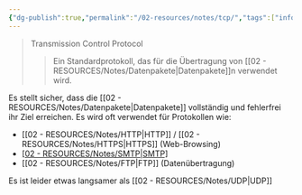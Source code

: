 ```yaml
---
{"dg-publish":true,"permalink":"/02-resources/notes/tcp/","tags":["informatik/netzwerk/protokoll"],"noteIcon":"","updated":"2025-09-10T16:35:38.136+02:00"}
---
```


>Transmission Control Protocol 
>>Ein Standardprotokoll, das für die Übertragung von [[02 - RESOURCES/Notes/Datenpakete\|Datenpakete]]n verwendet wird.

Es stellt sicher, dass die [[02 - RESOURCES/Notes/Datenpakete\|Datenpakete]] vollständig und fehlerfrei ihr Ziel erreichen.
Es wird oft verwendet für Protokollen wie:
- [[02 - RESOURCES/Notes/HTTP\|HTTP]] / [[02 - RESOURCES/Notes/HTTPS\|HTTPS]] (Web-Browsing)
- [[02 - RESOURCES/Notes/SMTP\|SMTP]](E-Mail)
- [[02 - RESOURCES/Notes/FTP\|FTP]] (Datenübertragung)

Es ist leider etwas langsamer als [[02 - RESOURCES/Notes/UDP\|UDP]]
